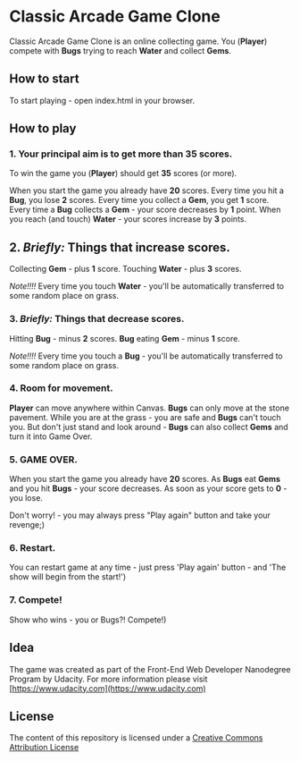 # Classic Arcade Game Clone
Classic Arcade Game Clone is an online collecting game. You (**Player**) compete with **Bugs** trying to reach **Water** and collect **Gems**.

## How to start

To start playing - open index.html in your browser.

## How to play

### 1. Your principal aim is to get more than 35 scores.
To win the game you (**Player**) should get **35** scores (or more).

When you start the game you already have **20** scores.
Every time you hit a **Bug**, you lose **2** scores.
Every time you collect a **Gem**, you get **1** score. 
Every time a **Bug** collects a **Gem** - your score decreases by **1** point.
When you reach (and touch) **Water** - your scores increase by **3** points.

## 2. _Briefly:_ Things that increase scores.

Collecting **Gem** - plus **1** score.
Touching **Water** - plus **3** scores.

_Note!!!!_ Every time you touch **Water** - you'll be automatically transferred to some random place on grass.

### 3. _Briefly:_ Things that decrease scores.

Hitting **Bug** - minus **2** scores.
**Bug** eating **Gem** - minus **1** score.

_Note!!!!_ Every time you touch a **Bug** - you'll be automatically transferred to some random place on grass.

### 4. Room for movement.

**Player** can move anywhere within Canvas.
**Bugs** can only move at the stone pavement.
While you are at the grass - you are safe and **Bugs** can't touch you. But don't just stand and look around - **Bugs** can also collect **Gems** and turn it into Game Over. 

### 5. GAME OVER.

When you start the game you already have **20** scores. As **Bugs** eat **Gems** and you hit **Bugs** - your score decreases. 
As soon as your score gets to **0** - you lose. 

Don't worry! - you may always press "Play again" button and take your revenge;)

### 6. Restart.
You can restart game at any time - just press 'Play again' button - and 'The show will begin from the start!')

### 7. Compete!
Show who wins - you or Bugs?! Compete!)

## Idea
The game was created as part of the Front-End Web Developer Nanodegree Program by Udacity. For more information please visit [https://www.udacity.com](https://www.udacity.com)

## License

The content of this repository is licensed under a [Creative Commons Attribution License](https://creativecommons.org/licenses/by/3.0/us/) 
